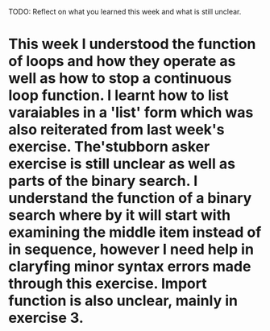 TODO: Reflect on what you learned this week and what is still unclear.
#  This week I understood the function of loops and how they operate as well as how to stop a continuous loop function. I learnt how to list varaiables in a 'list' form which was also reiterated from last week's exercise. The'stubborn asker exercise is still unclear as well as parts of the binary search. I understand the function of a binary search where by it will start with examining the middle item instead of in sequence, however I need help in claryfing minor syntax errors made through this exercise. Import function is also unclear, mainly in exercise 3.